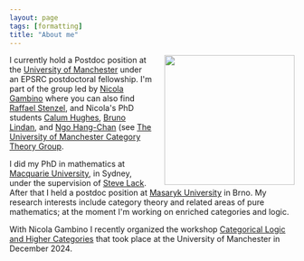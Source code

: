 ```yaml
---
layout: page
tags: [formatting]
title: "About me"
---
```


<a><img src="http://gtendas.github.io/assets/foto.jpg" align="right" width="230"  style="margin-left: 20px" ></a>


I currently hold a Postdoc position at the [University of Manchester](https://www.maths.manchester.ac.uk/) under an EPSRC postdoctoral fellowship. I'm part of the group led by <a href="https://personalpages.manchester.ac.uk/staff/nicola.gambino/">Nicola Gambino</a> where you can also find <a href="https://sites.google.com/view/stenzel/home">Raffael Stenzel</a>, and Nicola's PhD students <a href="https://calum-hughes.github.io/">Calum Hughes</a>, <a href="https://bpl28.user.srcf.net/">Bruno Lindan</a>, and <a href="https://sites.google.com/view/ngo-hang-chan/home">Ngo Hang-Chan</a> (see <a href="https://manchester-ct.github.io/index.html">The University of Manchester Category Theory Group</a>.

I did my PhD in mathematics at [Macquarie University](https://mq.edu.au), in Sydney, under the supervision of <a href="https://researchers.mq.edu.au/en/persons/steve-lack">Steve Lack</a>. After that I held a postdoc position at [Masaryk University](https://www.muni.cz/en) in Brno. My research interests include category theory and related areas of pure mathematics; at the moment I'm working on enriched categories and logic.

With Nicola Gambino I recently organized the workshop [Categorical Logic and Higher Categories](https://gtendas.github.io/clhc/) that took place at the University of Manchester in December 2024.
